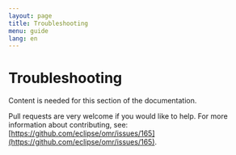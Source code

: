```yaml
---
layout: page
title: Troubleshooting
menu: guide
lang: en
---
```


[//]: # "*******************************************************************************"
[//]: # "* Copyright (c) 2016, 2018 IBM Corp. and others"
[//]: # "*"
[//]: # "* This program and the accompanying materials are made available under"
[//]: # "* the terms of the Eclipse Public License 2.0 which accompanies this"
[//]: # "* distribution and is available at https://www.eclipse.org/legal/epl-2.0/"
[//]: # "* or the Apache License, Version 2.0 which accompanies this distribution and"
[//]: # "* is available at https://www.apache.org/licenses/LICENSE-2.0."
[//]: # "*"
[//]: # "* This Source Code may also be made available under the following"
[//]: # "* Secondary Licenses when the conditions for such availability set"
[//]: # "* forth in the Eclipse Public License, v. 2.0 are satisfied: GNU"
[//]: # "* General Public License, version 2 with the GNU Classpath"
[//]: # "* Exception [1] and GNU General Public License, version 2 with the"
[//]: # "* OpenJDK Assembly Exception [2]."
[//]: # "*"
[//]: # "* [1] https://www.gnu.org/software/classpath/license.html"
[//]: # "* [2] http://openjdk.java.net/legal/assembly-exception.html"
[//]: # "*"
[//]: # "* SPDX-License-Identifier: EPL-2.0 OR Apache-2.0 OR GPL-2.0 WITH Classpath-exception-2.0 OR LicenseRef-GPL-2.0 WITH Assembly-exception"
[//]: # "*******************************************************************************"

# Troubleshooting

Content is needed for this section of the documentation.

Pull requests are very welcome if you would like to help. For more information about contributing, see: [https://github.com/eclipse/omr/issues/165](https://github.com/eclipse/omr/issues/165).